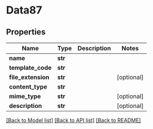 # Data87

## Properties
Name | Type | Description | Notes
------------ | ------------- | ------------- | -------------
**name** | **str** |  | 
**template_code** | **str** |  | 
**file_extension** | **str** |  | [optional] 
**content_type** | **str** |  | 
**mime_type** | **str** |  | [optional] 
**description** | **str** |  | [optional] 

[[Back to Model list]](../README.md#documentation-for-models) [[Back to API list]](../README.md#documentation-for-api-endpoints) [[Back to README]](../README.md)


